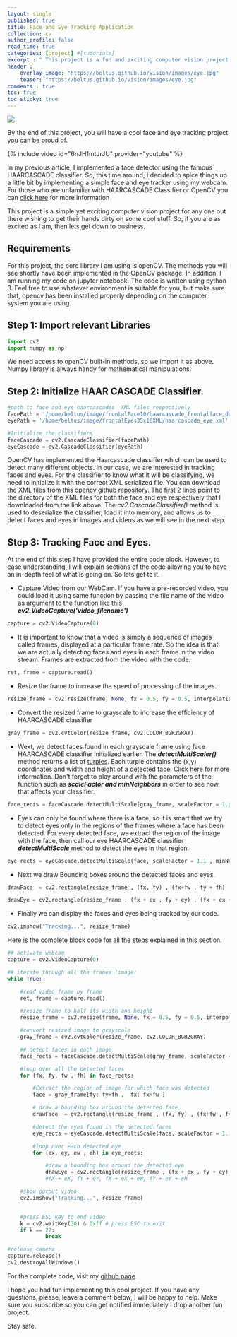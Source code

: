 ```yaml
---
layout: single
published: true
title: Face and Eye Tracking Application
collection: cv
author_profile: false
read_time: true
categories: [project] #[tutorials]
excerpt : " This project is a fun and exciting computer vision project for anyone out there wishing to have a taste of what computer vision is. Who knows? Your journey might start here."
header :
    overlay_image: "https://beltus.github.io/vision/images/eye.jpg"
    teaser: "https://beltus.github.io/vision/images/eye.jpg"
comments : true
toc: true
toc_sticky: true
---
```


![](https://beltus.github.io/vision/images/eye.jpg)

By the end of this project, you will have a cool face and eye tracking project you can be proud of.

{% include video id="6nJH1mtJrJU" provider="youtube" %}


In my previous article, I implemented a face detector using the famous HAARCASCADE classifier. So, this time around, I decided to spice things up a little bit by implementing a simple face and eye tracker using my webcam. For those who are unfamiliar with HAARCASCADE Classifier or OpenCV you can [click here](https://beltus.github.io/vision/project/face-detection/) for more information

This project is a simple yet exciting computer vision project for any one out there wishing to get their hands dirty on some cool stuff. So, if you are as excited as I am, then lets get down to business.

## Requirements
For this project, the core library I am using is openCV. The methods you will see shortly have been implemented in the OpenCV package. In addition, I am running my code on jupyter notebook. The code is written using python 3. Feel free to use whatever environment is suitable for you, but make sure that, opencv has been installed properly depending on the computer system you are using.

## Step 1: Import relevant Libraries
```python
import cv2
import numpy as np
```
We need access to openCV built-in methods, so we import it as above. Numpy library is always handy for mathematical manipulations.

## Step 2: Initialize HAAR CASCADE Classifier.
```python
#path to face and eye haarcascades  XML files respectively
facePath = '/home/beltus/image/frontalFace10/haarcascade_frontalface_default.xml';
eyePath = '/home/beltus/image/frontalEyes35x16XML/haarcascade_eye.xml'

#Initialize the classifiers
faceCascade = cv2.CascadeClassifier(facePath)
eyeCascade = cv2.CascadeClassifier(eyePath)
```
OpenCV has implemented the Haarcascade classifier which can be used to detect many different objects. In our case, we are interested in tracking faces and eyes. For the classifier to know what it will be classifying, we need to initialize it with the correct XML serialized file. You can download the XML files from this [opencv github repository](https://github.com/opencv/opencv/tree/master/data/haarcascades).
The first 2 lines point to the directory of the XML files for both the face and eye respectively that I downloaded from the link above.
The *cv2.CascadeClassifier()* method is used to deserialize the classifier, load it into memory, and allows us to detect faces and eyes in images and videos as we will see in the next step.

## Step 3: Tracking Face and Eyes.
At the end of this step I have provided the entire code block. However, to ease understanding, I will explain sections of the code allowing you to have an in-depth feel of what is going on. So lets get to it.

*  Capture Video from our WebCam. If you have a pre-recorded  video, you could load it using same function by passing the file name of the video as argument to the function like this ***cv2.VideoCapture('video_filename')***

```python
capture = cv2.VideoCapture(0)
```
*  It is important to know that a video is simply a sequence of images called frames, displayed at a particular frame rate. So the idea is that, we are actually detecting faces and eyes in each frame in the video stream. Frames are extracted from the video with the code.

```python
ret, frame = capture.read()

```
* Resize the frame to increase the speed of processing of the images.

```python
resize_frame = cv2.resize(frame, None, fx = 0.5, fy = 0.5, interpolation = cv2.INTER_AREA)
```
* Convert the resized frame to grayscale to increase the efficiency of HAARCASCADE classifier

```python
gray_frame = cv2.cvtColor(resize_frame, cv2.COLOR_BGR2GRAY)
```
* Wext, we detect faces found in each grayscale frame using face HAARCASCADE classifier initialized earlier. The ***detectMultiScaler()*** method returns a list of [turples](https://www.tutorialspoint.com/python/python_tuples.htm). Each turple contains the (x,y) coordinates and width and height of a detected face. Click [here](https://docs.opencv.org/2.4/modules/objdetect/doc/cascade_classification.html) for more information. Don't forget to play around with the parameters of the function such as ***scaleFactor and minNeighbors*** in order to see how that affects your classifier.

```python
face_rects = faceCascade.detectMultiScale(gray_frame, scaleFactor = 1.05, minNeighbors = 5 , minSize = (30,30))
```
*  Eyes can only be found where there is a face, so it is smart that we try to detect eyes only in the regions of the frames where a face has been detected. For every detected face, we extract the region of the image with the face, then call our eye HAARCASCADE classifier ***detectMultiScale*** method to detect the eyes in that region.

```python
eye_rects = eyeCascade.detectMultiScale(face, scaleFactor = 1.1 , minNeighbors = 10 , minSize = (15,15))
```
* Next we draw Bounding boxes around the detected faces and eyes.

```python
drawFace  = cv2.rectangle(resize_frame , (fx, fy) , (fx+fw , fy + fh) , (255, 0, 0), 2)

drawEye = cv2.rectangle(resize_frame , (fx + ex , fy + ey) , (fx + ex + ew , fy + ey + eh) , (0 , 255, 0) , 2)

```

* Finally we can display the faces and eyes being tracked by our code.

```python
cv2.imshow("Tracking...", resize_frame)
```
Here is the complete block code for all the steps explained in this section.

```python
## activate webcam
capture = cv2.VideoCapture(0)

## iterate through all the frames (image)
while True:

    #read video frame by frame
    ret, frame = capture.read()

    #resize frame to half its width and height
    resize_frame = cv2.resize(frame, None, fx = 0.5, fy = 0.5, interpolation = cv2.INTER_AREA)

    #convert resized image to grayscale
    gray_frame = cv2.cvtColor(resize_frame, cv2.COLOR_BGR2GRAY)

    ## detect faces in each image
    face_rects = faceCascade.detectMultiScale(gray_frame, scaleFactor = 1.05, minNeighbors = 5 , minSize = (30,30))

    #loop over all the detected faces
    for (fx, fy, fw , fh) in face_rects:

        #Extract the region of image for which face was detected
        face = gray_frame[fy: fy+fh ,  fx: fx+fw ]

        # draw a bounding box around the detected face
        drawFace  = cv2.rectangle(resize_frame , (fx, fy) , (fx+fw , fy + fh) , (255, 0, 0), 2)

        #detect the eyes found in the detected faces
        eye_rects = eyeCascade.detectMultiScale(face, scaleFactor = 1.1 , minNeighbors = 10 , minSize = (15,15))

        #loop over each detected eye
        for (ex, ey, ew , eh) in eye_rects:

            #draw a bounding box around the detected eye
            drawEye = cv2.rectangle(resize_frame , (fx + ex , fy + ey) , (fx + ex + ew , fy + ey + eh) , (0 , 255, 0) , 2)
            #fX + eX, fY + eY, fX + eX + eW, fY + eY + eH

    #show output video
    cv2.imshow("Tracking...", resize_frame)


    #press ESC key to end video
    k = cv2.waitKey(30) & 0xff # press ESC to exit
    if k == 27:
            break

#release camera            
capture.release()
cv2.destroyAllWindows()
```


For the complete code, visit my [github page](https://github.com/Beltus/Computer-Vision-Projects/tree/master/EYE%20TRACKING).

I hope you had fun implementing this cool project. If you have any questions, please, leave a comment below, I will be happy to help. Make sure you subscribe so you can get notified immediately I drop another fun project.

Stay safe.
